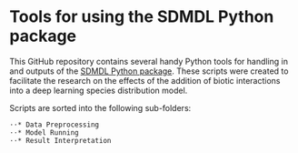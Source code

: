 # Tools for using the SDMDL Python package
This GitHub repository contains several handy Python tools for handling
in and outputs of the [SDMDL Python package](https://github.com/naturalis/sdmdl).
These scripts were created to facilitate the research on the effects of the addition of biotic interactions
into a deep learning species distribution model.


Scripts are sorted into the following sub-folders:

    ⋅⋅* Data Preprocessing
    ⋅⋅* Model Running
    ⋅⋅* Result Interpretation

